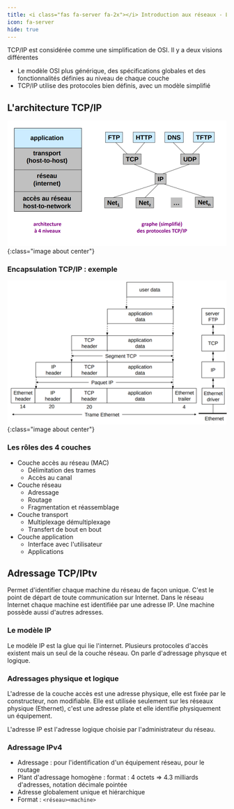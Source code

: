 ```yaml
---
title: <i class="fas fa-server fa-2x"></i> Introduction aux réseaux - Le modèle TCP/IP 
icon: fa-server
hide: true
---
```

<script type="text/javascript" async
  src="https://cdn.mathjax.org/mathjax/latest/MathJax.js?config=TeX-MML-AM_CHTML">
</script>

TCP/IP est considérée comme une simplification de OSI. Il y a deux visions différentes 
- Le modèle OSI plus générique, des spécifications globales et des fonctionnalités définies au niveau de chaque couche 
- TCP/IP utilise des protocoles bien définis, avec un modèle simplifié

## <i class="fas fa-server"></i> L'architecture TCP/IP

![architecture](/assets/images/reseau/architecture.png){:class="image about center"}

### Encapsulation TCP/IP : exemple

![encapsulation](/assets/images/reseau/encapsulation.png){:class="image about center"}

### Les rôles des 4 couches
* Couche accès au réseau (MAC)
  + Délimitation des trames 
  + Accès au canal
* Couche réseau 
  + Adressage
  + Routage
  + Fragmentation et réassemblage 
* Couche transport 
  + Multiplexage démultiplexage 
  + Transfert de bout en bout
* Couche application 
  + Interface avec l'utilisateur
  + Applications
  
  
## <i class="fas fa-server"></i> Adressage TCP/IPtv
Permet d'identifier chaque machine du réseau de façon unique. C'est le point de départ de toute communication sur Internet. Dans le réseau Internet chaque machine est identifiée par une adresse IP. Une machine possède aussi d'autres adresses. 

### Le modèle IP 
Le modèle IP est la glue qui lie l'internet. Plusieurs protocoles d'accès existent mais un seul de la couche réseau. On parle d'adressage physque et logique. 

### Adressages physique et logique 
L'adresse de la couche accès est une adresse physique, elle est fixée par le constructeur, non modifiable. Elle est utilisée seulement sur les réseaux physique (Ethernet), c'est une adresse plate  et elle identifie physiquement un équipement. 

L'adresse IP est l'adresse logique choisie par l'administrateur du réseau. 

### Adressage IPv4

* Adressage : pour l'identification d'un équipement réseau, pour le routage
* Plant d'adressage homogène : format : 4 octets => 4.3 milliards d'adresses, notation décimale pointée 
* Adresse globalement unique et hiérarchique 
* Format : `<réseau><machine>`
